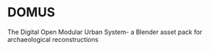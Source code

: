 # DOMUS
The Digital Open Modular Urban System- a Blender asset pack for archaeological reconstructions 
